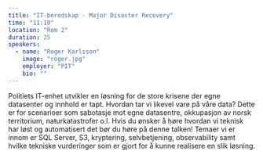 ```yaml
---
title: "IT-beredskap - Major Disaster Recovery"
time: "11:10"
location: "Rom 2"
duration: 25
speakers:
  - name: "Roger Karlsson"
    image: "roger.jpg"
    employer: "PIT"
    bio: ""
---
```


Politiets IT-enhet utvikler en løsning for de store krisene der egne datasenter og innhold er tapt. Hvordan tar vi likevel vare på våre data? Dette er for scenarioer som sabotasje mot egne datasentre, okkupasjon av norsk territorium, naturkatastrofer o.l. Hvis du ønsker å høre hvordan vi teknisk har løst og automatisert det bør du høre på denne talken! Temaer vi er innom er SQL Server, S3, kryptering, selvbetjening, observability samt hvilke tekniske vurderinger som er gjort for å kunne realisere en slik løsning.
